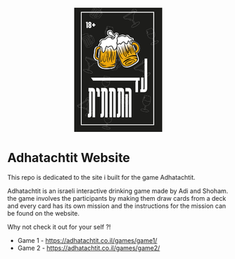 <p align="center">
<img src="game1/pics/images/case.png" alt="Logo" width="200"/>
</p>

# Adhatachtit Website

This repo is dedicated to the site i built for the game Adhatachtit.

Adhatachtit is an israeli interactive drinking game made by Adi and Shoham.
the game involves the participants by making them draw cards from a deck and every card has its own mission and the instructions for the mission can be found on the website.

Why not check it out for your self ?!
- Game 1 - https://adhatachtit.co.il/games/game1/
- Game 2 - https://adhatachtit.co.il/games/game2/
